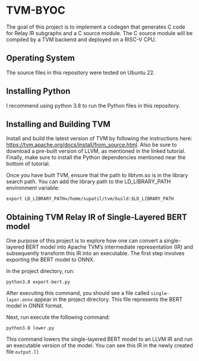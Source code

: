 # TVM-BYOC
The goal of this project is to implement a codegen that generates C code for Relay IR subgraphs and a C source module. The C source module will be compiled by a TVM backend and deployed on a RISC-V CPU. 

## Operating System
The source files in this repository were tested on Ubuntu 22.

## Installing Python
I recommend using python 3.8 to run the Python files in this repository. 

## Installing and Building TVM
Install and build the latest version of TVM by following the instructions here: https://tvm.apache.org/docs/install/from_source.html. Also be sure to download a pre-built version of LLVM, as mentioned in the linked tutorial. Finally, make sure to install the Python dependencies mentioned near the bottom of tutorial.

Once you have built TVM, ensure that the path to libtvm.so is in the library search path. You can add the library path to the LD_LIBRARY_PATH environment variable:

`export LD_LIBRARY_PATH=/home/supatil/tvm/build:$LD_LIBRARY_PATH` 


## Obtaining TVM Relay IR of Single-Layered BERT model
One purpose of this project is to explore how one can convert a single-layered BERT model into Apache TVM’s intermediate representation (IR) and subsequently transform this IR into an executable. The first step involves exporting the BERT model to ONNX.

In the project directory, run:

`python3.8 export-bert.py`

After executing this command, you should see a file called `single-layer.onnx` appear in the project directory. This file represents the BERT model in ONNX format. 

Next, run execute the following command: 

`python3.8 lower.py`

This command lowers the single-layered BERT model to an LLVM IR and run an executable version of the model. You can see this IR in the newly created file `output.ll`

### 

